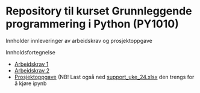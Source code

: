 # Repository til kurset Grunnleggende programmering i Python (PY1010)

Innholder innleveringer av arbeidskrav og prosjektoppgave

Innholdsfortegnelse

- [Arbeidskrav 1](arbeidskrav1.py)
- [Arbeidskrav 2](Arbeidskrav2.ipynb)
- [Prosjektoppgave](prosjektoppgave.ipynb) (NB! Last også ned [support_uke_24.xlsx](support_uke_24.xlsx) den trengs for å kjøre ipynb
